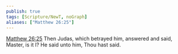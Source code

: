 ```yaml
---
publish: true
tags: [Scripture/NewT, noGraph]
aliases: ["Matthew 26:25"]
---
```

[Matthew 26:25](https://churchofjesuschrist.org/study/scriptures/nt/matt/26?lang=eng&id=p25#p25) Then Judas, which betrayed him, answered and said, Master, is it I? He said unto him, Thou hast said.
